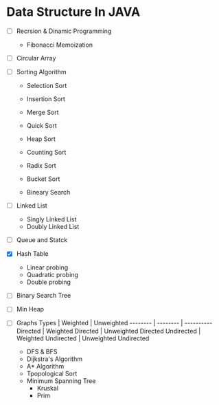 # Data Structure In JAVA

- [ ] Recrsion & Dinamic Programming
    * Fibonacci Memoization

- [ ] Circular Array

- [ ] Sorting Algorithm
    * Selection Sort
    * Insertion Sort
    * Merge Sort
    * Quick Sort
    * Heap Sort
    * Counting Sort
    * Radix Sort
    * Bucket Sort

    * Bineary Search

- [ ] Linked List
    * Singly Linked List 
    * Doubly Linked List

- [ ] Queue and Statck

- [x] Hash Table
    * Linear probing
    * Quadratic probing 
    * Double probing 

- [ ] Binary Search Tree

- [ ] Min Heap

- [ ] Graphs
    Types | Weighted | Unweighted
    -------- | -------- | ----------
    Directed | Weighted Directed | Unweighted Directed
    Undirected | Weighted Undirected | Unweighted Undirected

    * DFS & BFS
    * Dijkstra's Algorithm
    * A* Algorithm
    * Tpopological Sort
    * Minimum Spanning Tree
        * Kruskal
        * Prim